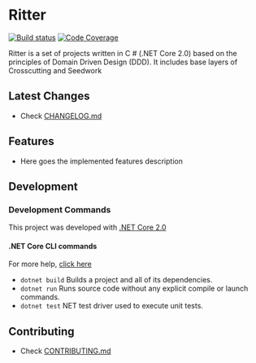 # Ritter

[![Build status](https://ci.appveyor.com/api/projects/status/bvxvr76pet9rdsuk?svg=true)](https://ci.appveyor.com/project/arsouza/ritter)
[![Code Coverage](https://codecov.io/gh/aritters/Ritter/coverage.svg)](https://codecov.io/gh/aritters/Ritter)

Ritter is a set of projects written in C # (.NET Core 2.0) based on the principles of Domain Driven Design (DDD). It includes base layers of Crosscutting and Seedwork

## Latest Changes

- Check [CHANGELOG.md](/CHANGELOG.md)

## Features

- Here goes the implemented features description

## Development

### Development Commands

This project was developed with [.NET Core 2.0](https://docs.microsoft.com/pt-br/dotnet/core/)

#### .NET Core CLI commands

For more help, [click here](https://docs.microsoft.com/en-us/dotnet/core/tools/?tabs=netcore2x)

- `dotnet build` Builds a project and all of its dependencies.
- `dotnet run` Runs source code without any explicit compile or launch commands.
- `dotnet test` NET test driver used to execute unit tests.

## Contributing

- Check [CONTRIBUTING.md](/CONTRIBUTING.md)
